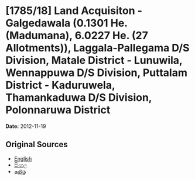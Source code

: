 # [1785/18] Land Acquisiton - Galgedawala (0.1301 He. (Madumana), 6.0227 He. (27 Allotments)), Laggala-Pallegama D/S Division, Matale District - Lunuwila, Wennappuwa D/S Division, Puttalam District - Kaduruwela, Thamankaduwa D/S Division, Polonnaruwa District

**Date:** 2012-11-19

## Original Sources

- [English](https://documents.gov.lk/view/extra-gazettes/2012/11/1785-18_E.pdf)
- [සිංහල](https://documents.gov.lk/view/extra-gazettes/2012/11/1785-18_S.pdf)
- [தமிழ்](https://documents.gov.lk/view/extra-gazettes/2012/11/1785-18_T.pdf)
